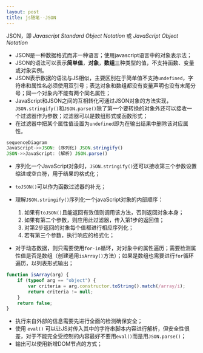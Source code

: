 ```yaml
---
layout: post
title: js随笔--JSON
---
```

 JSON，即 *Javascript Standard Object Notation* 或 *JavaScript Object Notation*

+ JSON是一种数据格式而非一种语言；使用javascript语言中的对象表示法；
+ JSON的语法可以表示**简单值**，**对象**，**数组**三种类型的值，不支持函数、变量或对象实例。
+ JSON表示数据的语法与JS相似，主要区别在于简单值不支持`undefined`，字符串和属性名必须使用双引号；表达对象和数组都没有变量声明也没有末尾分号；同一个对象内不能有两个同名属性；
+ JavaScript和JSON之间的互相转化可通过JSON对象的方法实现，`JSON.stringify()`和`JSON.parse()`除了第一个要转换的对象外还可以接收一个过滤器作为参数；过滤器可以是数组形式或函数形式；
+ 在过滤器中把某个属性值设置为`undefined`即为在输出结果中删除该对应属性。

```javascript
sequenceDiagram
JavaScript->>JSON: (序列化) JSON.stringify()
JSON->>JavaScript: (解析) JSON.parse()
```
+ 序列化一个JavaScript对象时，`JSON.stringify()`还可以接收第三个参数设置缩进或空白符，用于结果的格式化；
+ `toJSON()`可以作为函数过滤器的补充；
+ 理解`JSON.stringify()`序列化一个javaScript对象的内部顺序：
    1. 如果有`toJSON()`且能返回有效值则调用该方法，否则返回对象本身；
    2. 如果有第二个参数，则应用此过滤器，传入第1步的返回值；
    3. 对第2步返回的对象每个值都进行相应序列化；
    4. 若有第三个参数，执行响应的格式化；

+ 对于动态数据，则只需要使用`for-in`循环，对对象中的属性遍历；需要检测属性值是否是数组（创建通用`isArray()`方法）；如果是数组也需要进行`for`循环遍历，以列表形式输出；
        
```javascript
function isArray(arg) {
    if (typeof arg == "object") {
        var criteria = arg.constructor.toString().match(/array/i);
        return criteria != null;
    }
    return false;
}
```
+ 执行来自外部的信息需要先进行全面的检测确保安全；
+ 使用 `eval()` 可以让JS对传入其中的字符串脚本内容进行解析，但安全性很差，对于不能完全受控制的内容最好不要用`eval()`而是用`JSON.parse()`；
+ 输出可以使用新增DOM节点的方式；

